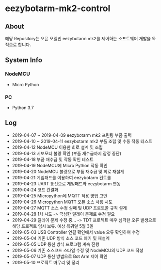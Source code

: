 # eezybotarm-mk2-control

## About
해당 Repository는 오픈 모델인 eezybotarm mk2를 제어하는 소프트웨어 개발을 목적으로 합니다.

## System Info
### NodeMCU
 - Micro Python
### PC
 - Python 3.7

## Log
- 2019-04-07 ~ 2019-04-09 eezybotarm mk2 프린팅 부품 출력
- 2019-04-10 ~ 2019-04-11 eezybotarm mk2 부품 조립 및 수동 작동 테스트
- 2019-04-12 NodeMCU 이용한 회로 설계 및 조립
- 2019-04-13 서보모터 불량 확인 (부품 재수급까지 잠정 중단)
- 2019-04-18 부품 재수급 및 작동 확인 테스트
- 2019-04-19 NodeMCU에 Micro Python 작동 확인
- 2019-04-20 NodeMCU 불량으로 부품 재수급 및 회로 재설계
- 2019-04-21 게임패드를 이용하여 eezybotarm 컨트롤
- 2019-04-23 UART 통신으로 게임패드와 eezybotarm 연동
- 2019-04-24 코드 간결화
- 2019-04-25 Micropython에 MQTT 적용 방법 고안
- 2019-04-26 Micropython MQTT 오픈 소스 사용 시도
- 2019-04-27 MQTT 소스 수정 실패 및 UDP 프로토콜 규칙 설계
- 2019-04-28 1차 시도 -> 극심한 딜레이 문제로 수정 필요
- 2019-04-29 딜레이 문제 수정 중... -> TDT 프로젝트 매우 심각한 오류 발생으로 해당 프로젝트 임시 보류. 예상 복귀일 5월 3일
- 2019-05-03 USB Controller 연결 확인에서 value 오류 확인하여 수정
- 2019-05-04 기존 UDP 방식 소스 코드 폐기 및 재설계
- 2019-05-05 UDP 통신 방식 프로그램 계속 진행
- 2019-05-06 기존 소스코드 스타일 수정 및 NodeMCU의 UDP 코드 작성
- 2019-05-07 UDP 통신 방법으로 Bot Arm 제어 확인
- 2019-05-10 프로젝트 마무리 및 정리